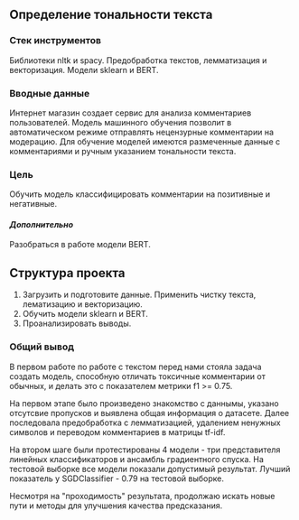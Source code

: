 ## Определение тональности текста

### Стек инструментов

Библиотеки nltk и spacy.
Предобработка текстов, лемматизация и векторизация.
Модели sklearn и BERT.

### Вводные данные

Интернет магазин создает сервис для анализа комментариев пользователей. Модель машинного обучения позволит в автоматическом режиме отправлять нецензурные комментарии на модерацию.
Для обучение моделей имеются размеченные данные с комментариями и ручным указанием тональности текста.

### Цель
Обучить модель классифицировать комментарии на позитивные и негативные.

#### *Дополнительно*

Разобраться в работе модели BERT.

## Структура проекта  

1. Загрузить и подготовите данные. Применить чистку текста, лематизацию и векторизацию.
2. Обучить модели sklearn и BERT.
3. Проанализировать выводы.

### Общий вывод

В первом работе по работе с текстом перед нами стояла задача создать модель, способную отличать токсичные комментарии от обычных, и делать это с показателем метрики f1 >= 0.75.

На первом этапе было произведено знакомство с даннымы, указано отсутсвие пропусков и выявлена общая информация о датасете.
Далее последовала предобработка с лемматизацией, удалением ненужных символов и переводом комментариев в матрицы tf-idf.

На втором шаге были протестированы 4 модели - три представителя линейных классификаторов и ансамбль градиентного спуска. На тестовой выборке все модели показали допустимый результат. Лучший показатель у SGDClassifier - 0.79 на тестовой выборке.

Несмотря на "проходимость" результата, продолжаю искать новые пути и методы для улучшения качества предсказания.

